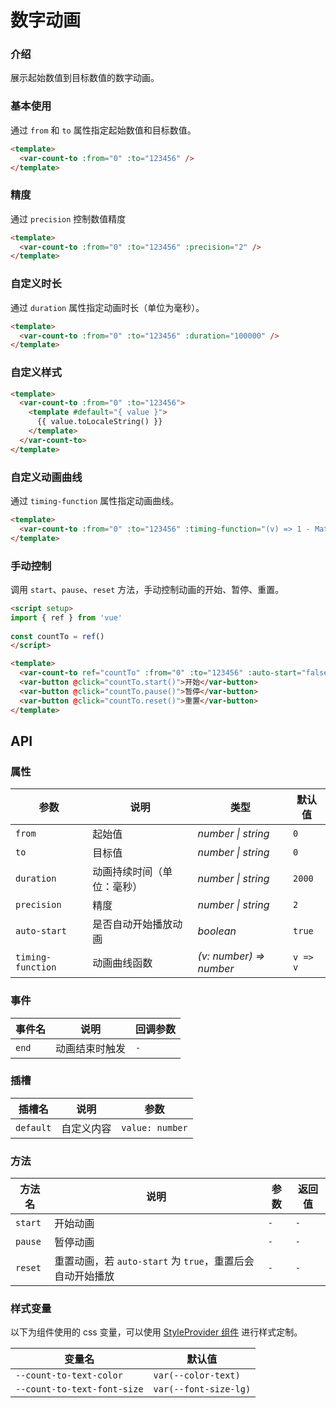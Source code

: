 # 数字动画

### 介绍

展示起始数值到目标数值的数字动画。

### 基本使用

通过 `from` 和 `to` 属性指定起始数值和目标数值。

```html
<template>
  <var-count-to :from="0" :to="123456" />
</template>
```

### 精度

通过 `precision` 控制数值精度

```html
<template>
  <var-count-to :from="0" :to="123456" :precision="2" />
</template>
```

### 自定义时长

通过 `duration` 属性指定动画时长（单位为毫秒）。

```html
<template>
  <var-count-to :from="0" :to="123456" :duration="100000" />
</template>
```

### 自定义样式

```html
<template>
  <var-count-to :from="0" :to="123456">
    <template #default="{ value }">
      {{ value.toLocaleString() }}
    </template>
  </var-count-to>
</template>
```

### 自定义动画曲线

通过 `timing-function` 属性指定动画曲线。

```html
<template>
  <var-count-to :from="0" :to="123456" :timing-function="(v) => 1 - Math.pow(1 - v, 3)" />
</template>
```

### 手动控制

调用 `start`、`pause`、`reset` 方法，手动控制动画的开始、暂停、重置。

```html
<script setup>
import { ref } from 'vue'
  
const countTo = ref()
</script>

<template>
  <var-count-to ref="countTo" :from="0" :to="123456" :auto-start="false" />
  <var-button @click="countTo.start()">开始</var-button>
  <var-button @click="countTo.pause()">暂停</var-button>
  <var-button @click="countTo.reset()">重置</var-button>
</template>
```

## API

### 属性

| 参数         | 说明                       | 类型               | 默认值  |
| ------------ | -------------------------- | ------------------ | ------- |
| `from`       | 起始值                     | _number \| string_ | `0`     |
| `to`         | 目标值                     | _number \| string_ | `0`     |
| `duration`   | 动画持续时间（单位：毫秒） | _number \| string_ | `2000` |
| `precision`   | 精度 | _number \| string_ | `2` |
| `auto-start` | 是否自动开始播放动画       | _boolean_          | `true`  |
| `timing-function` | 动画曲线函数       | _(v: number) => number_          | `v => v`  |

### 事件

| 事件名     | 说明           | 回调参数 |
| ---------- | -------------- | -------- |
| `end` | 动画结束时触发 | `-`      |

### 插槽

| 插槽名    | 说明       | 参数                     |
| --------- | ---------- | ------------------------ |
| `default` | 自定义内容 | `value: number` |

### 方法

| 方法名  | 说明                                                      | 参数 | 返回值 |
| ------- | --------------------------------------------------------- | ---- | ------ |
| `start` | 开始动画                                                | `-`  | `-`    |
| `pause` | 暂停动画                                                | `-`  | `-`    |
| `reset` | 重置动画，若 `auto-start` 为 `true`，重置后会自动开始播放 | `-`  | `-`    |

### 样式变量

以下为组件使用的 css 变量，可以使用 [StyleProvider 组件](#/zh-CN/style-provider) 进行样式定制。

| 变量名                         | 默认值 |
|-----------------------------| --- |
| `--count-to-text-color`     | `var(--color-text)`  |
| `--count-to-text-font-size` | `var(--font-size-lg)` |

